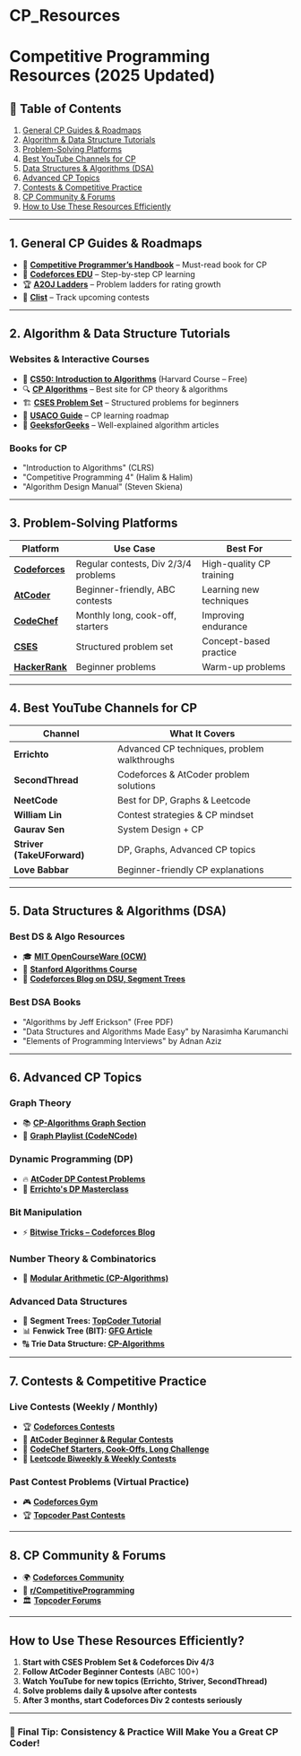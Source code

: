 # CP_Resources
# Competitive Programming Resources (2025 Updated)

## 📌 Table of Contents
1. [General CP Guides & Roadmaps](#1-general-cp-guides--roadmaps)
2. [Algorithm & Data Structure Tutorials](#2-algorithm--data-structure-tutorials)
3. [Problem-Solving Platforms](#3-problem-solving-platforms)
4. [Best YouTube Channels for CP](#4-best-youtube-channels-for-cp)
5. [Data Structures & Algorithms (DSA)](#5-data-structures--algorithms-dsa)
6. [Advanced CP Topics](#6-advanced-cp-topics)
7. [Contests & Competitive Practice](#7-contests--competitive-practice)
8. [CP Community & Forums](#8-cp-community--forums)
9. [How to Use These Resources Efficiently](#how-to-use-these-resources-efficiently)

---

## **1. General CP Guides & Roadmaps**
- 📘 **[Competitive Programmer’s Handbook](https://cses.fi/book/book.pdf)** – Must-read book for CP  
- 🎯 **[Codeforces EDU](https://codeforces.com/edu/)** – Step-by-step CP learning  
- 🏆 **[A2OJ Ladders](https://a2oj.com/Ladders.html)** – Problem ladders for rating growth  
- 📅 **[Clist](https://clist.by/)** – Track upcoming contests  

---

## **2. Algorithm & Data Structure Tutorials**
### **Websites & Interactive Courses**
- 📜 **[CS50: Introduction to Algorithms](https://cs50.harvard.edu/ai/2023/)** (Harvard Course – Free)  
- 🔍 **[CP Algorithms](https://cp-algorithms.com/)** – Best site for CP theory & algorithms  
- 🏗 **[CSES Problem Set](https://cses.fi/problemset/)** – Structured problems for beginners  
- 🚀 **[USACO Guide](https://usaco.guide/)** – CP learning roadmap  
- 📖 **[GeeksforGeeks](https://www.geeksforgeeks.org/)** – Well-explained algorithm articles  

### **Books for CP**
- "Introduction to Algorithms" (CLRS)  
- "Competitive Programming 4" (Halim & Halim)  
- "Algorithm Design Manual" (Steven Skiena)  

---

## **3. Problem-Solving Platforms**
| Platform | Use Case | Best For |
|----------|---------|----------|
| **[Codeforces](https://codeforces.com/)** | Regular contests, Div 2/3/4 problems | High-quality CP training |
| **[AtCoder](https://atcoder.jp/)** | Beginner-friendly, ABC contests | Learning new techniques |
| **[CodeChef](https://www.codechef.com/)** | Monthly long, cook-off, starters | Improving endurance |
| **[CSES](https://cses.fi/problemset/)** | Structured problem set | Concept-based practice |
| **[HackerRank](https://www.hackerrank.com/domains/algorithms)** | Beginner problems | Warm-up problems |

---

## **4. Best YouTube Channels for CP**
| Channel | What It Covers |
|---------|---------------|
| **Errichto** | Advanced CP techniques, problem walkthroughs |
| **SecondThread** | Codeforces & AtCoder problem solutions |
| **NeetCode** | Best for DP, Graphs & Leetcode |
| **William Lin** | Contest strategies & CP mindset |
| **Gaurav Sen** | System Design + CP |
| **Striver (TakeUForward)** | DP, Graphs, Advanced CP topics |
| **Love Babbar** | Beginner-friendly CP explanations |

---

## **5. Data Structures & Algorithms (DSA)**
### **Best DS & Algo Resources**
- 🎓 **[MIT OpenCourseWare (OCW)](https://ocw.mit.edu/courses/electrical-engineering-and-computer-science/6-006-introduction-to-algorithms-fall-2011/)**  
- 📘 **[Stanford Algorithms Course](https://online.stanford.edu/courses/cs161-design-and-analysis-algorithms)**  
- 🔗 **[Codeforces Blog on DSU, Segment Trees](https://codeforces.com/blog/entry/68953)**  

### **Best DSA Books**
- "Algorithms by Jeff Erickson" (Free PDF)  
- "Data Structures and Algorithms Made Easy" by Narasimha Karumanchi  
- "Elements of Programming Interviews" by Adnan Aziz  

---

## **6. Advanced CP Topics**
### **Graph Theory**
- 📚 **[CP-Algorithms Graph Section](https://cp-algorithms.com/graph/)**  
- 🎥 **[Graph Playlist (CodeNCode)](https://www.youtube.com/playlist?list=PL2q4fbVm1Ik6DCzm9XZJbNwyHtHGclcEh)**  

### **Dynamic Programming (DP)**
- 🔥 **[AtCoder DP Contest Problems](https://atcoder.jp/contests/dp/tasks)**  
- 🎥 **[Errichto's DP Masterclass](https://www.youtube.com/watch?v=0QNFv1U2F-U)**  

### **Bit Manipulation**
- ⚡ **[Bitwise Tricks – Codeforces Blog](https://codeforces.com/blog/entry/73558)**  

### **Number Theory & Combinatorics**
- 🔢 **[Modular Arithmetic (CP-Algorithms)](https://cp-algorithms.com/algebra/modular-arithmetic.html)**  

### **Advanced Data Structures**
- 🌲 **Segment Trees: [TopCoder Tutorial](https://www.topcoder.com/thrive/articles/Segment%20Trees%20Made%20Easy)**  
- 📊 **Fenwick Tree (BIT): [GFG Article](https://www.geeksforgeeks.org/binary-indexed-tree-or-fenwick-tree-2/)**  
- 🔠 **Trie Data Structure: [CP-Algorithms](https://cp-algorithms.com/string/trie.html)**  

---

## **7. Contests & Competitive Practice**
### **Live Contests (Weekly / Monthly)**
- 🏆 **[Codeforces Contests](https://codeforces.com/contests)**  
- 🏅 **[AtCoder Beginner & Regular Contests](https://atcoder.jp/contests/)**  
- 🏁 **[CodeChef Starters, Cook-Offs, Long Challenge](https://www.codechef.com/contests)**  
- 📅 **[Leetcode Biweekly & Weekly Contests](https://leetcode.com/contest/)**  

### **Past Contest Problems (Virtual Practice)**
- 🎮 **[Codeforces Gym](https://codeforces.com/gyms)**  
- 🏆 **[Topcoder Past Contests](https://www.topcoder.com/challenges)**  

---

## **8. CP Community & Forums**
- 🌍 **[Codeforces Community](https://codeforces.com/blog/)**  
- 💬 **[r/CompetitiveProgramming](https://www.reddit.com/r/CompetitiveProgramming/)**  
- 🏛 **[Topcoder Forums](https://www.topcoder.com/community/)**  

---

## **How to Use These Resources Efficiently?**
1. **Start with CSES Problem Set & Codeforces Div 4/3**  
2. **Follow AtCoder Beginner Contests** (ABC 100+)  
3. **Watch YouTube for new topics (Errichto, Striver, SecondThread)**  
4. **Solve problems daily & upsolve after contests**  
5. **After 3 months, start Codeforces Div 2 contests seriously**  

---

### 🚀 **Final Tip: Consistency & Practice Will Make You a Great CP Coder!**

